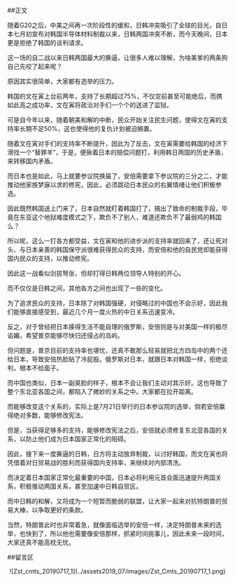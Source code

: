 ##正文

随着G20之后，中美之间再一次阶段性的缓和，日韩冲突吸引了全球的目光，自日本七月初宣布对韩国半导体材料制裁以来，日韩两国冲突不断，而今天晚间，日本更是拒绝了韩国的谈判请求。

这一场的自二战以来日韩两国最大的撕逼，让很多人难以理解，为啥美爹的两条狗自己先咬了起来呢？

原因其实很简单，大家都有选举的压力。

韩国的文在寅上台前两年，支持了长期超过75%，不仅空前甚至可能绝后，而携如此高之成功率，文在寅将政治对手们一个个的送进了监狱。

可是自今年以来，随着朝美和解的中断，民众开始关注民生问题，使得文在寅的支持率长期不足50%，这也使得他的复仇计划被迫搁置。

随着文在寅对手们的支持率不断提升，因此为了反击，文在寅需要给韩国的经济下滑找一个“替罪羊”，于是，便揪着日本的赔偿问题打，利用韩日两国的历史矛盾，来转移国内矛盾。

而日本也是如此，马上就要参议院换届了，安倍需要拿下参议院的三分之二，才能推动他家族梦寐以求的修宪，因此，必须跳动日本民众的右翼情绪让他们积极参选。

因此既然韩国送上门来了，日本自然就盯着韩国打了，搞出了致命的制裁手段，毕竟在东亚这个地狱难度模式之下，欺负不了别人，难道还欺负不了最弱鸡的韩国么？

所以呢，这么一打各方都受益，文在寅和他的进步派的支持率就回来了，还让死对头、与日本亲善的韩国保守派很难获得民众的支持，而安倍和他的自民党却能获得国内民众的支持，以推动修宪。

因此这一战看似剑拔弩张，但却打得日韩两位领导人特别的开心。

而不仅仅是日韩之间，其他各方之间也出现了一些的变化。

为了追求民众的支持，日本除了对韩国强硬，对侵略过的中国也不会示好，因此我们能够直接感受到，最近几个月一度火热的中日关系迅速变冷。

反之，对于曾经把日本揍得生活不能自理的俄罗斯，安倍则是与对美国一样的极尽谄媚，希望普京能够尽快归还侵占的岛屿。

但问题是，普京目前的支持率也堪忧，还真不敢那么轻易就把北方四岛中的两个还给日本，导致安倍热脸贴了冷屁股。俄罗斯对日本，就跟日本对韩国一样，拒绝谈判，根本不给面子。

而中国也类似，日本一副臭脸的样子，根本不会让我们主动对其示好。这也导致了整个东北亚各国之间，都陷入了微妙的关系之中。大家都在拉开距离。

而能够改变这个关系的，实际上是7月21日举行的日本参议院的选举，倘若安倍赢得绝对多数，能够修改宪法。

但是，当获得足够多的支持，能够修改宪法之后，安倍就必须修复东北亚各国的关系，以防止他们成为日本国家正常化的阻碍。

因此，接下来一度撕逼的日韩，日方将主动放弃制裁，以讨好韩国，而文在寅也将凭借着对日贸易战的胜利而获得国内支持率，来继续对内部清洗。

而决定着日本国家正常化最重要的中国，日本必将利用元首会面迅速提升两国关系，积极推动两国关系，甚至加速中日韩自贸区。

而中日韩的和解，又将成为一个短暂而脆弱的联盟，让大家一起来对抗特朗普的贸易大棒，以争取更好的条款。

当然，特朗普此时也非常着急，就像面临选举的安倍一样，决定特朗普未来的选举，也快到了，所以他也需要像安倍那样，抓紧时间挑事儿，因此未来一段时间，大家还真不能高枕无忧。

##留言区
 <div align="center">![Zst_cmts_20190717_1](../assets2019_07/images/Zst_Cmts_20190717_1.png)</div>